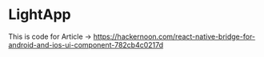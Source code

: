 # LightApp
This is code for Article -> https://hackernoon.com/react-native-bridge-for-android-and-ios-ui-component-782cb4c0217d

